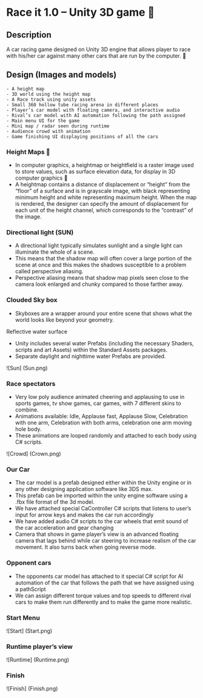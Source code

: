 # Race it 1.0 – Unity 3D game  

## Description
A car racing game designed on Unity 3D engine that allows player to race with his/her car against many other cars that are run by the computer.  

## Design (Images and models) 
    - A height map 
    - 3D world using the height map 
    - A Race track using unity assets 
    - Small 360 hollow tube racing arena in different places 
    - Player’s car model with floating camera, and interactive audio 
    - Rival’s car model with AI automation following the path assigned 
    - Main menu UI for the game 
    - Mini map / radar seen during runtime 
    - Audience crowd with animation 
    - Game finishing UI displaying positions of all the cars

### Height Maps 
- In computer graphics, a heightmap or heightfield is a raster image used to store values, such as surface elevation data, for display in 3D computer graphics 
- A heightmap contains a distance of displacement or “height” from the “floor” of a surface and is in grayscale image, with black representing minimum height and white representing maximum height. When the map is rendered, the designer can specify the amount of displacement for each unit of the height channel, which corresponds to the “contrast” of the image. 

### Directional light (SUN) 
- A directional light typically simulates sunlight and a single light can illuminate the whole of a scene.
- This means that the shadow map will often cover a large portion of the scene at once and this makes the shadows susceptible to a problem called perspective aliasing. 
- Perspective aliasing means that shadow map pixels seen close to the camera look enlarged and chunky compared to those farther away.

### Clouded Sky box
- Skyboxes are a wrapper around your entire scene that shows what the world looks like beyond your geometry.

Reflective water surface
- Unity includes several water Prefabs (including the necessary Shaders, scripts and art Assets) within the Standard Assets packages.
- Separate daylight and nighttime water Prefabs are provided. 

![Sun] (Sun.png)

### Race spectators
- Very low poly audience animated cheering and applausing to use in sports games, tv show games, car games, with 7 different skins to combine.
- Animations available: Idle, Applause fast, Applause Slow, Celebration with one arm, Celebration with both arms, celebration one arm moving hole body.
- These animations are looped randomly and attached to each body using C# scripts.

![Crowd] (Crown.png)

### Our Car
- The car model is a prefab designed either within the Unity engine or in any other designing application software like 3DS max.
- This prefab can be imported within the unity engine software using a .fbx file format of the 3d model.
- We have attached special CaController C# scripts that listens to user’s input for arrow keys and makes the car run accordingly
- We have added audio C# scripts to the car wheels that emit sound of the car acceleration and gear changing
- Camera that shows in game player’s view is an advanced floating camera that lags behind while car steering to increase realism of the car movement. It also turns back when going reverse mode.

### Opponent cars
- The opponents car model has attached to it special C# script for AI automation of the car that follows the path that we have
assigned using a pathScript
- We can assign different torque values and top speeds to different rival cars to make them run differently and to make the game
more realistic.

### Start Menu

![Start] (Start.png)

### Runtime player’s view

![Runtime] (Runtime.png)

### Finish

![Finish] (Finish.png)
